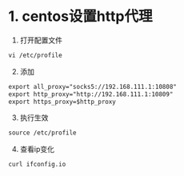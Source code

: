 # 1. centos设置http代理
1. 打开配置文件

```html
vi /etc/profile
```

2. 添加

```html
export all_proxy="socks5://192.168.111.1:10808"
export http_proxy="http://192.168.111.1:10809"
export https_proxy=$http_proxy
```

3. 执行生效

```html
source /etc/profile
```
4. 查看ip变化

```html
curl ifconfig.io
```